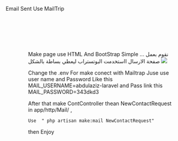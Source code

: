 <html>
<head>
<meta charset="UTF-8">
<link rel="stylesheet" href="https://maxcdn.bootstrapcdn.com/bootstrap/4.0.0/css/bootstrap.min.css" integrity="sha384-Gn5384xqQ1aoWXA+058RXPxPg6fy4IWvTNh0E263XmFcJlSAwiGgFAW/dAiS6JXm" crossorigin="anonymous">
</head>
<body>
<p>Email Sent Use MailTrip</p>
<br>

<div class="container">
<div class="row" style="padding: 60px;">
        <div class="card p-4"> 
<p> Make page use HTML And BootStrap Simple ...  نقوم بعمل صفحة الارسال ااستخدمت البوتستراب ليعطي بساطة بالشكل
    <img src="https://lh3.googleusercontent.com/Gqshe_fVZsqxezlhJj7pUY-2L2K2EtMOFWm2eOU6q6US3pjmFUzOgcn9ZonBYnZnO30C6vWcNw2LbtmERdnTVqHsxLNg6pYCpztov6cDNROqF48c9FNyh3uWe5Vzedofi4jQbv2qhdydVf3a8Oxij9khy0J9TC0y_TYGxN9zgt53HjKqFbjb9QrweOXGnrJekEXfYlaIlnm9-S0PnzzWczYIRqrZgJIfa8uA4SdFs8oG97m5PmoLx9wQfv2m6L0b5TsOXnn6a5VSuGwE94bHDwinTfv-FP5CfjdWJJovJTmW9HlePVNqAwVeqAhaLocYIpGQ_-vtnhiafZbAhUBVGUJqXb16ZpKFxeh8JuNNYYVBOOYvvy6Bhvw-SWzqb0L7fHU128pTcn0oQGXFcREEs6kHGVHiJMGDuTmZksAeJ7OGg68if3azpMtCUb9Yt-6DP7lXdNftrPvBMtrTIZZR0kqLpB5uaIxhnJO6rIHnM7QM9rW79BZNWaLUzq98FO3HMx9oCiG64HjwPoK4Ee6tS9bavB7ghVWv9UeQzuh88Ec2lsW_9pHl5hCK9i4y4SANmAROJPx8sWB7qIcYVmwAFk0lVLK3YqTrpUs3_UY=w1040-h930-no">
</p>
</div>

<p> Change the .env For make conect with Mailtrap Juse use user name and Password Like this MAIL_USERNAME=abdulaziz-laravel and Pass link this MAIL_PASSWORD=343dkd3
</p>
<p>
    After that make ContController thean NewContactRequest in app/http/Mail/ ,
    
    Use  " php artisan make:mail NewContactRequest"
    
</p>

<p> then Enjoy  </p>


</div>
</div>

</body>
</html>
